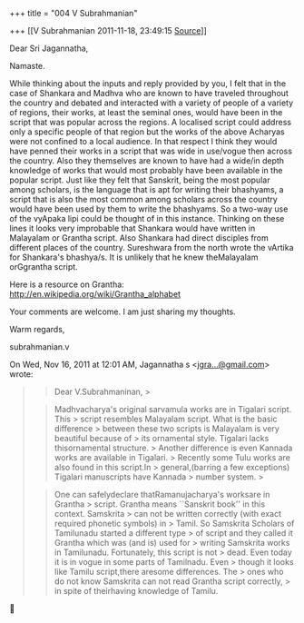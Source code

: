 +++
title = "004 V Subrahmanian"

+++
[[V Subrahmanian	2011-11-18, 23:49:15 [Source](https://groups.google.com/g/bvparishat/c/YtVAt-o1RgM)]]



Dear Sri Jagannatha,

  

Namaste. 

  

While thinking about the inputs and reply provided by you, I felt that in the case of Shankara and Madhva who are known to have traveled throughout the country and debated and interacted with a variety of people of a variety of regions, their works, at least the seminal ones, would have been in the script that was popular across the regions. A localised script could address only a specific people of that region but the works of the above Acharyas were not confined to a local audience.
In that respect I think they would have penned their works in a script that was wide in use/vogue then across the country. Also they themselves are known to have had a wide/in depth knowledge of works that would most probably have been available in the popular script. Just like they felt that Sanskrit, being the most popular among scholars, is the language that is apt for writing their bhashyams, a script that is also the most common among scholars across the country would have been used by them to write the bhashyams. So a two-way use of the vyApaka lipi could be thought of in this instance. Thinking on these lines it looks very improbable that Shankara would have written in Malayalam or Grantha script. Also Shankara had direct disciples from different places of the country. Sureshwara from the north wrote the vArtika for Shankara's bhashya/s. It is unlikely that he knew theMalayalam orGgrantha script.  

  

Here is a resource on Grantha:
<http://en.wikipedia.org/wiki/Grantha_alphabet>

  

  

Your comments are welcome. I am just sharing my thoughts.

  

Warm regards,

subrahmanian.v 

    
  

  

On Wed, Nov 16, 2011 at 12:01 AM, Jagannatha s \<[jgra...@gmail.com]()\> wrote:  

> 
> > Dear V.Subrahmaninan, >
> 
> > 
> > 
> > 
> > 
> > Madhvacharya's original sarvamula works are in Tigalari script. This > script resembles Malayalam script. What is the basic difference > between these two scripts is Malayalam is very beautiful because of > its ornamental style. Tigalari lacks thisornamental structure. > Another difference is even Kannada works are available in Tigalari. > Recently some Tulu works are also found in this script.In > general,(barring a few exceptions) Tigalari manuscripts have Kannada > number system. >
> 
> > 
> > 
> > 
> > 
> > One can safelydeclare thatRamanujacharya's worksare in Grantha > script. Grantha means \`\`Sanskrit book'' in this context. Samskrita > can not be written correctly (with exact required phonetic symbols) in > Tamil. So Samskrita Scholars of Tamilunadu started a different type > of script and they called it Grantha which was (and is) used for > writing Samskrita works in Tamilunadu. Fortunately, this script is not > dead. Even today it is in vogue in some parts of Tamilnadu. Even > though it looks like Tamilu script,there aresome differences. The > ones who do not know Samskrita can not read Grantha script correctly, > in spite of theirhaving knowledge of Tamilu.
> > 
> > 
> > 
> > 
> > 
> >   
> > 
> > 
> > 
> > 



